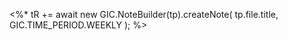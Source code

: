 <%*
tR += await new GIC.NoteBuilder(tp).createNote(
  tp.file.title,
  GIC.TIME_PERIOD.WEEKLY
);
%>
